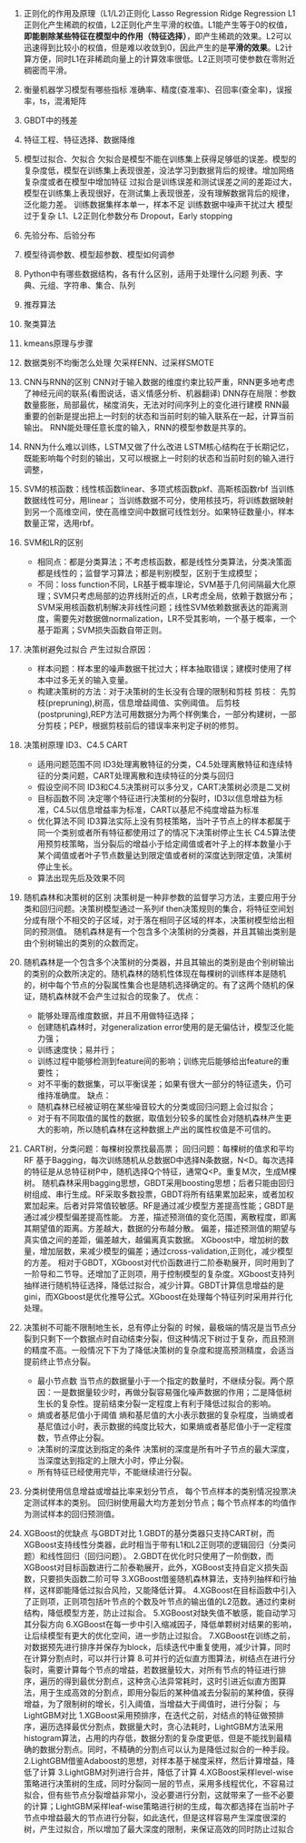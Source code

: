 1. 正则化的作用及原理（L1/L2)正则化
   Lasso Regression Ridge Regression
   L1正则化产生稀疏的权值，L2正则化产生平滑的权值。L1能产生等于0的权值，**即能剔除某些特征在模型中的作用（特征选择）**，即产生稀疏的效果。L2可以迅速得到比较小的权值，但是难以收敛到0，因此产生的是**平滑的效果**。L2计算方便，同时L1在非稀疏向量上的计算效率很低。L2正则项可使参数在零附近稠密而平滑。
2. 衡量机器学习模型有哪些指标
   准确率、精度(查准率)、召回率(查全率)，误报率，ts，混淆矩阵
3. GBDT中的残差
4. 特征工程、特征选择、数据降维
5. 模型过拟合、欠拟合
   欠拟合是模型不能在训练集上获得足够低的误差。模型的复杂度低，模型在训练集上表现很差，没法学习到数据背后的规律。增加网络复杂度或者在模型中增加特征
   过拟合是训练误差和测试误差之间的差距过大，模型在训练集上表现很好，在测试集上表现很差，没有理解数据背后的规律，泛化能力差。
   训练数据集样本单一，样本不足
   训练数据中噪声干扰过大
   模型过于复杂
   L1、L2正则化参数分布
   Dropout，Early stopping

6. 先验分布、后验分布
7. 模型待调参数、模型超参数、模型如何调参
8. Python中有哪些数据结构，各有什么区别，适用于处理什么问题
   列表、字典、元组、字符串、集合、队列
9.  推荐算法
10. 聚类算法
11. kmeans原理与步骤
12. 数据类别不均衡怎么处理
    欠采样ENN、过采样SMOTE
13. CNN与RNN的区别
    CNN对于输入数据的维度约束比较严重，RNN更多地考虑了神经元间的联系(看图说话，语义情感分析、机器翻译)
    DNN存在局限：参数数量膨胀，局部最优，梯度消失，无法对时间序列上的变化进行建模
    RNN最重要的创新是提出把上一时刻的状态和当前时刻的输入联系在一起，计算当前输出。
    RNN能处理任意长度的输入，RNN的模型参数是共享的。
14. RNN为什么难以训练，LSTM又做了什么改进
   LSTM核心结构在于长期记忆，既能影响每个时刻的输出，又可以根据上一时刻的状态和当前时刻的输入进行调整，
15. SVM的核函数：线性核函数linear、多项式核函数pkf、高斯核函数rbf
    当训练数据线性可分，用linear；
    当训练数据不可分，使用核技巧，将训练数据映射到另一个高维空间，使在高维空间中数据可线性划分。如果特征数量小，样本数量正常，选用rbf。
16. SVM和LR的区别
    - 相同点：都是分类算法；不考虑核函数，都是线性分类算法，分类决策面都是线性的；监督学习算法；都是判别模型，区别于生成模型；
    - 不同：loss function不同，LR基于概率理论，SVM基于几何间隔最大化原理；SVM只考虑局部的边界线附近的点，LR考虑全局，依赖于数据分布；SVM采用核函数机制解决非线性问题；线性SVM依赖数据表达的距离测度，需要先对数据做normalization，LR不受其影响，一个基于概率，一个基于距离；SVM损失函数自带正则。
17. 决策树避免过拟合
    产生过拟合原因：
    * 样本问题：样本里的噪声数据干扰过大；样本抽取错误；建模时使用了样本中过多无关的输入变量。
    * 构建决策树的方法：对于决策树的生长没有合理的限制和剪枝
    剪枝：
    先剪枝(prepruning),树高，信息增益阈值、实例阈值。
    后剪枝(postpruning),REP方法可用数据分为两个样例集合，一部分构建树，一部分剪枝；PEP，根据剪枝前后的错误率来判定子树的修剪。
18. 决策树原理
    ID3、C4.5 CART
    - 适用问题范围不同
        ID3处理离散特征的分类，C4.5处理离散特征和连续特征的分类问题，CART处理离散和连续特征的分类与回归
    - 假设空间不同
        ID3和C4.5决策树可以多分叉，CART决策树必须是二叉树
    - 目标函数不同
        决定哪个特征进行决策树的分裂时，ID3以信息增益为标准，C4.5以信息增益率为标准，CART以基尼不纯度增益为标准
    - 优化算法不同
        ID3算法实际上没有剪枝策略，当叶子节点上的样本都属于同一个类别或者所有特征都使用过了的情况下决策树停止生长
        C4.5算法使用预剪枝策略，当分裂后的增益小于给定阈值或者叶子上的样本数量小于某个阈值或者叶子节点数量达到限定值或者树的深度达到限定值，决策树停止生长。
    - 算法出现先后及效果不同
19. 随机森林和决策树的区别
    决策树是一种非参数的监督学习方法，主要应用于分类和回归问题。决策树模型通过一系列if then决策规则的集合，将特征空间划分成有限个不相交的子区域，对于落在相同子区域的样本，决策树模型给出相同的预测值。
    随机森林是有一个包含多个决策树的分类器，并且其输出类别是由个别树输出的类别的众数而定。
20. 随机森林是一个包含多个决策树的分类器，并且其输出的类别是由个别树输出的类别的众数所决定的。随机森林的随机性体现在每棵树的训练样本是随机的，树中每个节点的分裂属性集合也是随机选择确定的。有了这两个随机的保证，随机森林就不会产生过拟合的现象了。
优点：
    - 能够处理高维度数据，并且不用做特征选择；
    - 创建随机森林时，对generalization error使用的是无偏估计，模型泛化能力强；
    - 训练速度快；易并行；
    - 训练过程中能够检测到feature间的影响；训练完后能够给出feature的重要性；
    - 对不平衡的数据集，可以平衡误差；如果有很大一部分的特征遗失，仍可维持准确度。
缺点：
    - 随机森林已经被证明在某些噪音较大的分类或回归问题上会过拟合；
    - 对于有不同取值的属性的数据，取值划分较多的属性会对随机森林产生更大的影响，所以随机森林在这种数据上产出的属性权值是不可信的。
22. CART树，分类问题：每棵树投票找最高票；
    回归问题：每棵树的值求和平均
    RF 基于Bagging，每次训练随机从总数据D中选择N条数据，N<D。每次选择的特征是从总特征树P中，随机选择Q个特征，通常Q<P。重复M次，生成M棵树。
    随机森林采用bagging思想，GBDT采用boosting思想；后者只能由回归树组成、串行生成。RF采取多数投票，GBDT将所有结果累加起来，或者加权累加起来。后者对异常值较敏感。RF是通过减少模型方差提高性能；GBDT是通过减少模型偏差提高性能。
    方差，描述预测值的变化范围，离散程度，即离其期望值的距离。方差越大，数据的分布越分散。
    偏差，描述预测值的期望与真实值之间的差距，偏差越大，越偏离真实数据。
    XGboost中，增加树的数量，增加层数，来减少模型的偏差；通过cross-validation,正则化，减少模型的方差。
    相对于GBDT，XGboost对代价函数进行二阶泰勒展开，同时用到了一阶导和二节导。还增加了正则项，用于控制模型的复杂度。XGboost支持列抽样进行随机特征选择，降低过拟合，减少计算。GBDT计算信息增益的是gini，而XGboost是优化推导公式。XGboost在处理每个特征列时采用并行化处理。
23. 决策树不可能不限制地生长，总有停止分裂的 时候，最极端的情况是当节点分裂到只剩下一个数据点时自动结束分裂，但这种情况下树过于复杂，而且预测的精度不高。一般情况下下为了降低决策树的复杂度和提高预测精度，会适当提前终止节点分裂。
    - 最小节点数
        当节点的数据量小于一个指定的数量时，不继续分裂。两个原因：一是数据量较少时，再做分裂容易强化噪声数据的作用；二是降低树生长的复杂性。提前结束分裂一定程度上有利于降低过拟合的影响。
    - 熵或者基尼值小于阈值
        熵和基尼值的大小表示数据的复杂程度，当熵或者基尼值过小时，表示数据的纯度比较大，如果熵或者基尼值小于一定程度数，节点停止分裂。
    - 决策树的深度达到指定的条件
        决策树的深度是所有叶子节点的最大深度，当深度达到指定的上限大小时，停止分裂。
    - 所有特征已经使用完毕，不能继续进行分裂。
24. 分类树使用信息增益或增益比率来划分节点， 每个节点样本的类别情况投票决定测试样本的类别。
    回归树使用最大均方差划分节点；每个节点样本的均值作为测试样本的回归预测值。
25. XGBoost的优缺点
与GBDT对比
1.GBDT的基分类器只支持CART树，而XGBoost支持线性分类器，此时相当于带有L1和L2正则项的逻辑回归（分类问题）和线性回归（回归问题）。
2.GBDT在优化时只使用了一阶倒数，而XGBoost对目标函数进行二阶泰勒展开，此外，XGBoost支持自定义损失函数，只要损失函数二阶可导
3.XGBoost借鉴随机森林算法，支持列抽样和行抽样，这样即能降低过拟合风险，又能降低计算。
4.XGBoost在目标函数中引入了正则项，正则项包括叶节点的个数及叶节点的输出值的L2范数。通过约束树结构，降低模型方差，防止过拟合。
5.XGBoost对缺失值不敏感，能自动学习其分裂方向
6.XGBoost在每一步中引入缩减因子，降低单颗树对结果的影响，让后续模型有更大的优化空间，进一步防止过拟合。
7.XGBoost在训练之前，对数据预先进行排序并保存为block，后续迭代中重复使用，减少计算，同时在计算分割点时，可以并行计算
8.可并行的近似直方图算法，树结点在进行分裂时，需要计算每个节点的增益，若数据量较大，对所有节点的特征进行排序，遍历的得到最优分割点，这种贪心法异常耗时，这时引进近似直方图算法，用于生成高效的分割点，即用分裂后的某种值减去分裂前的某种值，获得增益，为了限制树的增长，引入阈值，当增益大于阈值时，进行分裂；
与LightGBM对比
1.XGBoost采用预排序，在迭代之前，对结点的特征做预排序，遍历选择最优分割点，数据量大时，贪心法耗时，LightGBM方法采用histogram算法，占用的内存低，数据分割的复杂度更低，但是不能找到最精确的数据分割点。同时，不精确的分割点可以认为是降低过拟合的一种手段。
2.LightGBM借鉴Adaboost的思想，对样本基于梯度采样，然后计算增益，降低了计算
3.LightGBM对列进行合并，降低了计算
4.XGBoost采样level-wise策略进行决策树的生成，同时分裂同一层的节点，采用多线程优化，不容易过拟合，但有些节点分裂增益非常小，没必要进行分割，这就带来了一些不必要的计算；LightGBM采样leaf-wise策略进行树的生成，每次都选择在当前叶子节点中增益最大的节点进行分裂，如此迭代，但是这样容易产生深度很深的树，产生过拟合，所以增加了最大深度的限制，来保证高效的同时防止过拟合
  